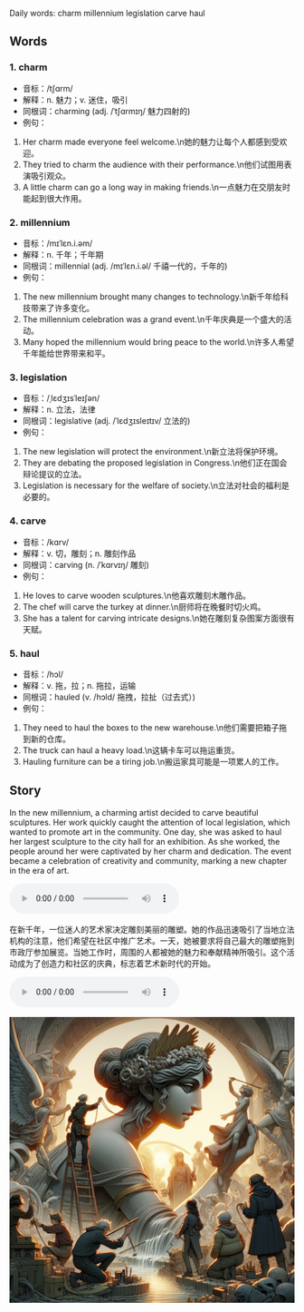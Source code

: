 Daily words: charm millennium legislation carve haul

## Words
### 1. charm
- 音标：/tʃɑrm/ <span style="cursor: pointer;" onclick="document.getElementById('audio-player-1').play()"><i class="fas fa-volume-up"></i></span>
<audio id="audio-player-1" src="audios/words/charm.mp3" style="display:none;"></audio>
- 解释：n. 魅力；v. 迷住，吸引
- 同根词：charming (adj. /ˈtʃɑrmɪŋ/ 魅力四射的)
- 例句：
1. Her charm made everyone feel welcome.\n她的魅力让每个人都感到受欢迎。
2. They tried to charm the audience with their performance.\n他们试图用表演吸引观众。
3. A little charm can go a long way in making friends.\n一点魅力在交朋友时能起到很大作用。

### 2. millennium
- 音标：/mɪˈlɛn.i.əm/ <span style="cursor: pointer;" onclick="document.getElementById('audio-player-2').play()"><i class="fas fa-volume-up"></i></span>
<audio id="audio-player-2" src="audios/words/millennium.mp3" style="display:none;"></audio>
- 解释：n. 千年；千年期
- 同根词：millennial (adj. /mɪˈlɛn.i.əl/ 千禧一代的，千年的)
- 例句：
1. The new millennium brought many changes to technology.\n新千年给科技带来了许多变化。
2. The millennium celebration was a grand event.\n千年庆典是一个盛大的活动。
3. Many hoped the millennium would bring peace to the world.\n许多人希望千年能给世界带来和平。

### 3. legislation
- 音标：/ˌlɛdʒɪsˈleɪʃən/ <span style="cursor: pointer;" onclick="document.getElementById('audio-player-3').play()"><i class="fas fa-volume-up"></i></span>
<audio id="audio-player-3" src="audios/words/legislation.mp3" style="display:none;"></audio>
- 解释：n. 立法，法律
- 同根词：legislative (adj. /ˈlɛdʒɪsleɪtɪv/ 立法的)
- 例句：
1. The new legislation will protect the environment.\n新立法将保护环境。
2. They are debating the proposed legislation in Congress.\n他们正在国会辩论提议的立法。
3. Legislation is necessary for the welfare of society.\n立法对社会的福利是必要的。

### 4. carve
- 音标：/kɑrv/ <span style="cursor: pointer;" onclick="document.getElementById('audio-player-4').play()"><i class="fas fa-volume-up"></i></span>
<audio id="audio-player-4" src="audios/words/carve.mp3" style="display:none;"></audio>
- 解释：v. 切，雕刻；n. 雕刻作品
- 同根词：carving (n. /ˈkɑrvɪŋ/ 雕刻)
- 例句：
1. He loves to carve wooden sculptures.\n他喜欢雕刻木雕作品。
2. The chef will carve the turkey at dinner.\n厨师将在晚餐时切火鸡。
3. She has a talent for carving intricate designs.\n她在雕刻复杂图案方面很有天赋。

### 5. haul
- 音标：/hɔl/ <span style="cursor: pointer;" onclick="document.getElementById('audio-player-5').play()"><i class="fas fa-volume-up"></i></span>
<audio id="audio-player-5" src="audios/words/haul.mp3" style="display:none;"></audio>
- 解释：v. 拖，拉；n. 拖拉，运输
- 同根词：hauled (v. /hɔld/ 拖拽，拉扯（过去式）)
- 例句：
1. They need to haul the boxes to the new warehouse.\n他们需要把箱子拖到新的仓库。
2. The truck can haul a heavy load.\n这辆卡车可以拖运重货。
3. Hauling furniture can be a tiring job.\n搬运家具可能是一项累人的工作。

## Story
In the new millennium, a charming artist decided to carve beautiful sculptures. Her work quickly caught the attention of local legislation, which wanted to promote art in the community. One day, she was asked to haul her largest sculpture to the city hall for an exhibition. As she worked, the people around her were captivated by her charm and dedication. The event became a celebration of creativity and community, marking a new chapter in the era of art.

<audio controls>
  <source src="./audios/story/2024-10-13-english.mp3" type="audio/mpeg">
  你的浏览器不支持音频元素。
</audio>
  

在新千年，一位迷人的艺术家决定雕刻美丽的雕塑。她的作品迅速吸引了当地立法机构的注意，他们希望在社区中推广艺术。一天，她被要求将自己最大的雕塑拖到市政厅参加展览。当她工作时，周围的人都被她的魅力和奉献精神所吸引。这个活动成为了创造力和社区的庆典，标志着艺术新时代的开始。

<audio controls>
  <source src="./audios/story/2024-10-13-chinese.mp3" type="audio/mpeg">
  你的浏览器不支持音频元素。
</audio>
  

![story](./images/2024-10-13.png)

